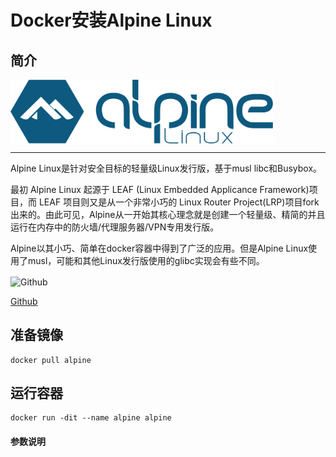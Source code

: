 # **Docker安装Alpine Linux** #
## 简介 ##

 <img src="./../images/alpinelinux-logo.svg" width = "420" alt="Github" align=center />

* * *

Alpine Linux是针对安全目标的轻量级Linux发行版，基于musl libc和Busybox。

最初 Alpine Linux 起源于 LEAF (Linux Embedded Applicance Framework)项目，而 LEAF 项目则又是从一个非常小巧的 Linux Router Project(LRP)项目fork出来的。由此可见，Alpine从一开始其核心理念就是创建一个轻量级、精简的并且运行在内存中的防火墙/代理服务器/VPN专用发行版。

Alpine以其小巧、简单在docker容器中得到了广泛的应用。但是Alpine Linux使用了musl，可能和其他Linux发行版使用的glibc实现会有些不同。

 <img src="https://github.com/favicon.ico" width = "20" alt="Github" align=center />

[ Github ](https://github.com/alpinejs/alpine)
## 准备镜像 ##
    docker pull alpine
## 运行容器 ##
    docker run -dit --name alpine alpine
#### 参数说明 ####